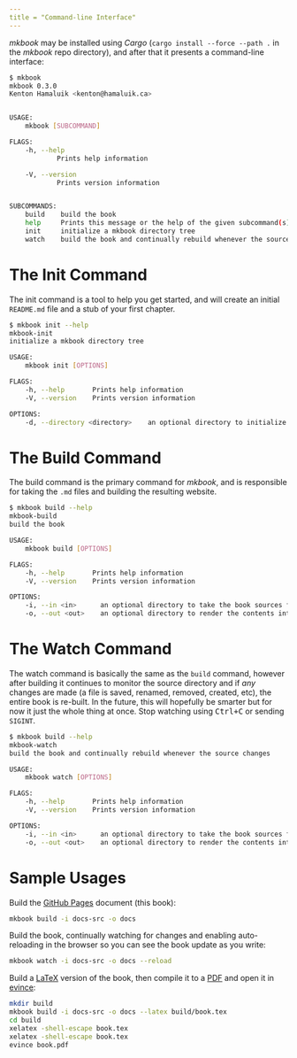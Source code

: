 ```yaml
---
title = "Command-line Interface"
---
```


_mkbook_ may be installed using _Cargo_ (`cargo install --force --path .` in the _mkbook_ repo directory), and after that it presents a command-line interface:

```sh
$ mkbook
mkbook 0.3.0
Kenton Hamaluik <kenton@hamaluik.ca>


USAGE:
    mkbook [SUBCOMMAND]

FLAGS:
    -h, --help       
            Prints help information

    -V, --version    
            Prints version information


SUBCOMMANDS:
    build    build the book
    help     Prints this message or the help of the given subcommand(s)
    init     initialize a mkbook directory tree
    watch    build the book and continually rebuild whenever the source changes
```

# The Init Command

The init command is a tool to help you get started, and will create an initial `README.md` file and a stub of your first chapter.

```sh
$ mkbook init --help
mkbook-init 
initialize a mkbook directory tree

USAGE:
    mkbook init [OPTIONS]

FLAGS:
    -h, --help       Prints help information
    -V, --version    Prints version information

OPTIONS:
    -d, --directory <directory>    an optional directory to initialize into [default: src]
```

# The Build Command

The build command is the primary command for _mkbook_, and is responsible for taking the `.md` files and building the resulting website.

```sh
$ mkbook build --help
mkbook-build 
build the book

USAGE:
    mkbook build [OPTIONS]

FLAGS:
    -h, --help       Prints help information
    -V, --version    Prints version information

OPTIONS:
    -i, --in <in>      an optional directory to take the book sources from [default: src]
    -o, --out <out>    an optional directory to render the contents into [default: book]
```

# The Watch Command

The watch command is basically the same as the `build` command, however after building it continues to monitor the source directory and if _any_ changes are made (a file is saved, renamed, removed, created, etc), the entire book is re-built. In the future, this will hopefully be smarter but for now it just the whole thing at once. Stop watching using <kbd>Ctrl+C</kbd> or sending `SIGINT`.

```sh
$ mkbook build --help
mkbook-watch 
build the book and continually rebuild whenever the source changes

USAGE:
    mkbook watch [OPTIONS]

FLAGS:
    -h, --help       Prints help information
    -V, --version    Prints version information

OPTIONS:
    -i, --in <in>      an optional directory to take the book sources from [default: src]
    -o, --out <out>    an optional directory to render the contents into [default: book]
```

# Sample Usages

Build the [GitHub Pages](https://pages.github.com/) document (this book):

```sh
mkbook build -i docs-src -o docs
```

Build the book, continually watching for changes and enabling auto-reloading in the browser so you can see the book update as you write:

```sh
mkbook watch -i docs-src -o docs --reload
```

Build a [LaTeX](https://www.latex-project.org/) version of the book, then compile it to a [PDF](https://en.wikipedia.org/wiki/PDF) and open it in [evince](https://wiki.gnome.org/Apps/Evince):

```sh
mkdir build
mkbook build -i docs-src -o docs --latex build/book.tex
cd build
xelatex -shell-escape book.tex
xelatex -shell-escape book.tex
evince book.pdf
```
